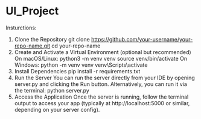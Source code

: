 # UI_Project
Insturctions:
1. Clone the Repository
git clone https://github.com/your-username/your-repo-name.git
cd your-repo-name
2. Create and Activate a Virtual Environment (optional but recommended)
On macOS/Linux:
python3 -m venv venv
source venv/bin/activate
On Windows:
python -m venv venv
venv\Scripts\activate
3. Install Dependencies
pip install -r requirements.txt
4. Run the Server
You can run the server directly from your IDE by opening server.py and clicking the Run button.
Alternatively, you can run it via the terminal:
python server.py
5. Access the Application
Once the server is running, follow the terminal output to access your app (typically at http://localhost:5000 or similar, depending on your server config).
